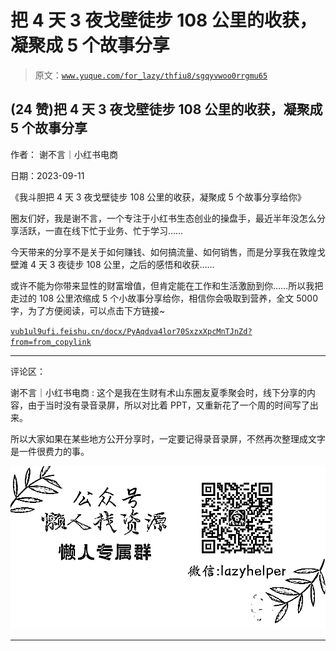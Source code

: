 # 把 4 天 3 夜戈壁徒步 108 公里的收获，凝聚成 5 个故事分享

> 原文：[`www.yuque.com/for_lazy/thfiu8/sgqyvwoo0rrgmu65`](https://www.yuque.com/for_lazy/thfiu8/sgqyvwoo0rrgmu65)

## (24 赞)把 4 天 3 夜戈壁徒步 108 公里的收获，凝聚成 5 个故事分享

作者： 谢不言｜小红书电商

日期：2023-09-11

《我斗胆把 4 天 3 夜戈壁徒步 108 公里的收获，凝聚成 5 个故事分享给你》

圈友们好，我是谢不言，一个专注于小红书生态创业的操盘手，最近半年没怎么分享活跃，一直在线下忙于业务、忙于学习……

今天带来的分享不是关于如何赚钱、如何搞流量、如何销售，而是分享我在敦煌戈壁滩 4 天 3 夜徒步 108 公里，之后的感悟和收获……

或许不能为你带来显性的财富增值，但肯定能在工作和生活激励到你……所以我把走过的 108 公里浓缩成 5 个小故事分享给你，相信你会吸取到营养，全文 5000 字，为了方便阅读，可以点击下方链接~

[`vub1ul9ufi.feishu.cn/docx/PyAqdva4lor70SxzxXpcMnTJnZd?from=from_copylink`](https://vub1ul9ufi.feishu.cn/docx/PyAqdva4lor70SxzxXpcMnTJnZd?from=from_copylink)

* * *

评论区：

谢不言｜小红书电商 : 这个是我在生财有术山东圈友夏季聚会时，线下分享的内容，由于当时没有录音录屏，所以对比着 PPT，又重新花了一个周的时间写了出来。

所以大家如果在某些地方公开分享时，一定要记得录音录屏，不然再次整理成文字是一件很费力的事。

![](img/1c37d505930596d12a88ab23e11aa07a.png)

* * *